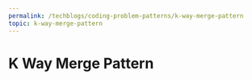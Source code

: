 ```yaml
---
permalink: /techblogs/coding-problem-patterns/k-way-merge-pattern
topic: k-way-merge-pattern
---
```




# K Way Merge Pattern

